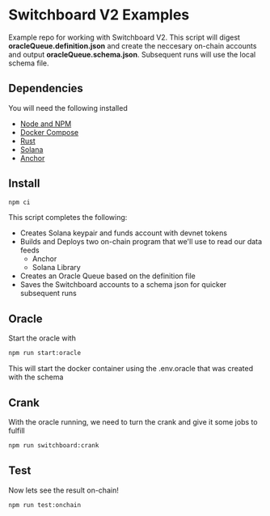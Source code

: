 # Switchboard V2 Examples

Example repo for working with Switchboard V2. This script will digest **oracleQueue.definition.json** and create the neccesary on-chain accounts and output **oracleQueue.schema.json**. Subsequent runs will use the local schema file.

## Dependencies

You will need the following installed

- [Node and NPM](https://github.com/nvm-sh/nvm#installing-and-updating)
- [Docker Compose](https://docs.docker.com/compose/install)
- [Rust](https://www.rust-lang.org/tools/install)
- [Solana](https://docs.solana.com/cli/install-solana-cli-tools)
- [Anchor](https://project-serum.github.io/anchor/getting-started/installation.html#install-anchor)

## Install

```bash
npm ci
```

This script completes the following:

- Creates Solana keypair and funds account with devnet tokens
- Builds and Deploys two on-chain program that we'll use to read our data feeds
  - Anchor
  - Solana Library
- Creates an Oracle Queue based on the definition file
- Saves the Switchboard accounts to a schema json for quicker subsequent runs

## Oracle

Start the oracle with

```bash
npm run start:oracle
```

This will start the docker container using the .env.oracle that was created with the schema

## Crank

With the oracle running, we need to turn the crank and give it some jobs to fulfill

```bash
npm run switchboard:crank
```

## Test

Now lets see the result on-chain!

```bash
npm run test:onchain
```
